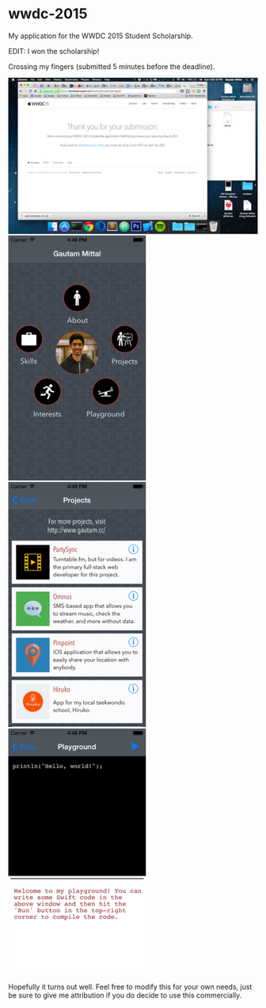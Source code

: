 # wwdc-2015
My application for the WWDC 2015 Student Scholarship.

EDIT: I won the scholarship!

Crossing my fingers (submitted 5 minutes before the deadline).

<img src="https://raw.githubusercontent.com/gmittal/wwdc-2015/master/Screenshot%202015-04-26%2004.55.18.png?token=AB6_lv57u64GM7K0xuQ51pPKMB-NVgf9ks5VV4DhwA%3D%3D"/>


<img src="https://raw.githubusercontent.com/gmittal/wwdc-2015/master/wwdc_application_files/iOS%20Simulator%20Screen%20Shot%20Apr%2026%2C%202015%2C%204.48.25%20PM.png?token=AB6_lhZ-mFSwU66sSL7oec11527WRL6gks5VV4ElwA%3D%3D" width="278px" />
<img src="https://raw.githubusercontent.com/gmittal/wwdc-2015/master/wwdc_application_files/iOS%20Simulator%20Screen%20Shot%20Apr%2026%2C%202015%2C%204.48.29%20PM.png?token=AB6_luf7baRH9TcHdftqnkPBUa4wiq8zks5VV4E1wA%3D%3D" width="278px"/>
<img src="https://raw.githubusercontent.com/gmittal/wwdc-2015/master/wwdc_application_files/iOS%20Simulator%20Screen%20Shot%20Apr%2026%2C%202015%2C%204.48.35%20PM.png?token=AB6_loX6FvG0KHOMBZpbDThHaJSb8gwiks5VV4FEwA%3D%3D" width="278px"/>


Hopefully it turns out well. Feel free to modify this for your own needs, just be sure to give me attribution if you do decide to use this commercially.
